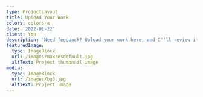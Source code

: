 ```yaml
---
type: ProjectLayout
title: Upload Your Work
colors: colors-a
date: '2022-01-22'
client: You
description: 'Need feedback? Upload your work here, and I''ll review it.'
featuredImage:
  type: ImageBlock
  url: /images/maxresdefault.jpg
  altText: Project thumbnail image
media:
  type: ImageBlock
  url: /images/bg3.jpg
  altText: Project image
---
```


